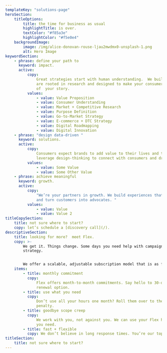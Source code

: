 ```yaml
---
templateKey: "solutions-page"
heroSection:
    titleOptions:
        title: the time for business as usual
        highlightTitle: is over.
        textColor: "#f85a3e"
        highlightColor: "#f5e0e4"
    backgroundImage:
        image: /img/alice-donovan-rouse-ljau2mwdmx0-unsplash-1.png
        alt: Hero Image
keywordSection:
    - phrase: define your path to
      keyword: impact.
      active:
          copy:
              Great strategies start with human understanding.  We build strategies that
              are rooted in research and designed to make your consumer the hero
              of  your story.
          values:
              - value: Value Proposition
              - value: Consumer Understanding
              - value: Market + Competitive Research
              - value: Purpose Definition
              - value: Go-to-Market Strategy
              - value: E-commerce + DTC Strategy
              - value: Digital Roadmapping
              - value: Digital Innovation
    - phrase: "design data-driven "
      keyword: solutions.
      active:
          copy:
              Consumers expect brands to add value to their lives and the world. We
              leverage design-thinking to connect with consumers and drive results.
          values:
              - value: Some Value
              - value: Some Other Value
    - phrase: achieve meaningful
      keyword: growth.
      active:
          copy:
              "We’re your partners in growth. We build experiences that inspire action
              and turn customers into advocates. "
          values:
              - value: Value
              - value: Value 2
titleCopySection:
    title: not sure where to start?
    copy: let’s schedule a [discovery call](/).
descriptiveSection:
    title: looking for more?  meet Flex.
    copy: >-
        We get it. Things change. Some days you need help with campaigns, others its
        strategy.


        We offer a scalable, adjustable subscription model that is as flexible as you need it to be. Our month-to-month solution delivers value when, where and how you need it.
    items:
        - title: monthly commitment
          copy:
              Flex offers month-to-month commitments. Say hello to 30-day plans with a
              renewal option.
        - title: use what you need
          copy:
              Don’t use all your hours one month? Roll them over to the next with no
              penalty.
        - title: goodbye scope creep
          copy:
              We work with you, not against you. We can use your Flex hours for anything
              you need.
        - title: fast + flexible
          copy: We don’t believe in long response times. You’re our top priority, always.
titleSection:
    title: not sure where to start?
---
```

